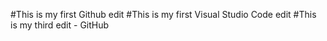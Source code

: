 #This is my first Github edit
#This is my first Visual Studio Code edit
#This is my third edit - GitHub
